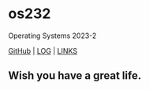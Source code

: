 # os232
Operating Systems 2023-2

[GitHub](https://github.com/qoqon/os232) | [LOG](https://qoqon.github.io/os232/TXT/mylog.txt) | [LINKS](https://qoqon.github.io/os232/LINKS/)

## Wish you have a great life.
